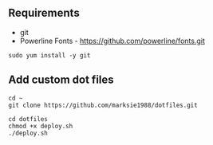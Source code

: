 ## Requirements

- git
- Powerline Fonts - https://github.com/powerline/fonts.git


```
sudo yum install -y git
```

## Add custom dot files

```
cd ~
git clone https://github.com/marksie1988/dotfiles.git

cd dotfiles
chmod +x deploy.sh
./deploy.sh
```
